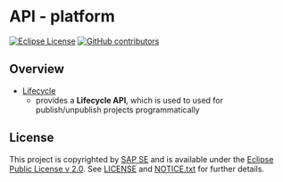 # API - platform

[![Eclipse License](http://img.shields.io/badge/license-Eclipse-brightgreen.svg)](LICENSE)
[![GitHub contributors](https://img.shields.io/github/contributors/dirigiblelabs/api-platform.svg)](https://github.com/dirigiblelabs/api-platform/graphs/contributors)

## Overview

* [Lifecycle](http://www.dirigible.io/api/lifecycle.html) 
  - provides a **Lifecycle API**, which is used to used for publish/unpublish projects programmatically

## License

This project is copyrighted by [SAP SE](http://www.sap.com/) and is available under the [Eclipse Public License v 2.0](https://www.eclipse.org/legal/epl-v20.html). See [LICENSE](LICENSE) and [NOTICE.txt](NOTICE.txt) for further details.
